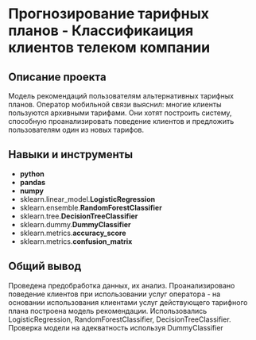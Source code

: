# Прогнозирование тарифных планов - Классификаиция клиентов телеком компании

## Описание проекта

Модель рекомендаций пользователям альтернативных тарифных планов. Оператор мобильной связи выяснил: многие клиенты пользуются архивными тарифами. Они хотят построить систему, способную проанализировать поведение клиентов и предложить пользователям один из новых тарифов.

## Навыки и инструменты

- **python**
- **pandas**
- **numpy**
- sklearn.linear_model.**LogisticRegression**
- sklearn.ensemble.**RandomForestClassifier**
- sklearn.tree.**DecisionTreeClassifier**
- sklearn.dummy.**DummyClassifier**
- sklearn.metrics.**accuracy_score**
- sklearn.metrics.**confusion_matrix**

## Общий вывод

Проведена предобработка данных, их анализ. Проанализировано поведение клиентов при использовании услуг оператора - на основании использования клиентами услуг действующего тарифного плана построена модель рекомендации. Использовались LogisticRegression, RandomForestClassifier, DecisionTreeClassifier. Проверка модели на адекватность используя DummyClassifier
